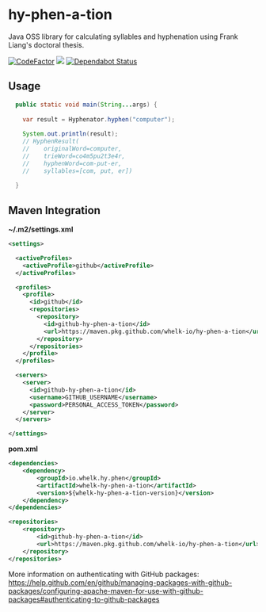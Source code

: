 # hy-phen-a-tion
Java OSS library for calculating syllables and hyphenation using Frank Liang's doctoral thesis.

[![CodeFactor](https://www.codefactor.io/repository/github/whelk-io/hy-phen-a-tion/badge)](https://www.codefactor.io/repository/github/whelk-io/hy-phen-a-tion) ![](https://github.com/whelk-io/hy-phen-a-tion/workflows/deploy/badge.svg) [![Dependabot Status](https://api.dependabot.com/badges/status?host=github&repo=whelk-io/hy-phen-a-tion)](https://dependabot.com)

## Usage

````java
  public static void main(String...args) { 
    
    var result = Hyphenator.hyphen("computer");
    
    System.out.println(result); 
    // HyphenResult(
    //    originalWord=computer, 
    //    trieWord=co4m5pu2t3e4r, 
    //    hyphenWord=com-put-er, 
    //    syllables=[com, put, er])
    
  }
````

## Maven Integration

**~/.m2/settings.xml**

````xml
<settings>

  <activeProfiles>
    <activeProfile>github</activeProfile>
  </activeProfiles>

  <profiles>
    <profile>
      <id>github</id>
      <repositories>
        <repository>
          <id>github-hy-phen-a-tion</id>
          <url>https://maven.pkg.github.com/whelk-io/hy-phen-a-tion</url>
        </repository>
      </repositories>
    </profile>
  </profiles>

  <servers>
    <server>
      <id>github-hy-phen-a-tion</id>
      <username>GITHUB_USERNAME</username>
      <password>PERSONAL_ACCESS_TOKEN</password>
    </server>
  </servers>

</settings>
````

**pom.xml**

````xml
<dependencies>
	<dependency>
		<groupId>io.whelk.hy.phen</groupId>
		<artifactId>whelk-hy-phen-a-tion</artifactId>
		<version>${whelk-hy-phen-a-tion-version}</version>
	</dependency>
</dependencies>

<repositories>
	<repository>
		<id>github-hy-phen-a-tion</id>
		<url>https://maven.pkg.github.com/whelk-io/hy-phen-a-tion</url>
	</repository>
</repositories>
````

More information on authenticating with GitHub packages: https://help.github.com/en/github/managing-packages-with-github-packages/configuring-apache-maven-for-use-with-github-packages#authenticating-to-github-packages

